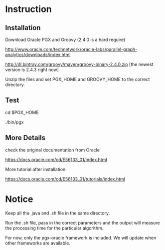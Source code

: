 
# Instruction
## Installation
Download Oracle PGX and Groovy (2.4.0 is a hard require)

http://www.oracle.com/technetwork/oracle-labs/parallel-graph-analytics/downloads/index.html

http://dl.bintray.com/groovy/maven/groovy-binary-2.4.0.zip [the newest version is 2.4.3 right now]

Unzip the files and set PGX_HOME and GROOVY_HOME to the correct directory. 

## Test
cd $PGX_HOME

./bin/pgx

## More Details
check the original documentation from Oracle

https://docs.oracle.com/cd/E56133_01/index.html

More tutorial after installation:

https://docs.oracle.com/cd/E56133_01/tutorials/index.html


# Notice
Keep all the .java and .sh file in the same directory. 

Run the .sh file, pass in the correct parameters and the output will measure the processing time for the particular algorithm.   

For now, only the pgx-oracle framework is included. We will update when other frameworks are available.

